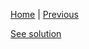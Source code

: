 

[Home](./../../README.md) | [Previous](./../exercise_5/i2c.md)

[See solution](./solution/main.cpp)